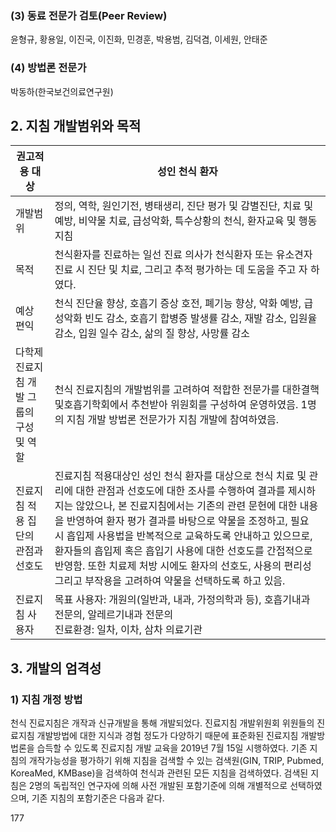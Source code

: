 ### (3) 동료 전문가 검토(Peer Review)
윤형규, 황용일, 이진국, 이진화, 민경훈, 박용범, 김덕겸, 이세원, 안태준

### (4) 방법론 전문가
박동하(한국보건의료연구원)

## 2. 지침 개발범위와 목적

| 권고적용 대상 | 성인 천식 환자 |
|---|---|
| 개발범위 | 정의, 역학, 원인기전, 병태생리, 진단 평가 및 감별진단, 치료 및 예방, 비약물 치료, 급성악화, 특수상황의 천식, 환자교육 및 행동지침 |
| 목적 | 천식환자를 진료하는 일선 진료 의사가 천식환자 또는 유소견자 진료 시 진단 및 치료, 그리고 추적 평가하는 데 도움을 주고 자 하였다. |
| 예상 편익 | 천식 진단율 향상, 호흡기 증상 호전, 폐기능 향상, 악화 예방, 급성악화 빈도 감소, 호흡기 합병증 발생률 감소, 재발 감소, 입원율 감소, 입원 일수 감소, 삶의 질 향상, 사망률 감소 |
| 다학제 진료지침 개발 그룹의 구성 및 역할 | 천식 진료지침의 개발범위를 고려하여 적합한 전문가를 대한결핵및호흡기학회에서 추천받아 위원회를 구성하여 운영하였음. 1명의 지침 개발 방법론 전문가가 지침 개발에 참여하였음. |
| 진료지침 적용 집단의 관점과 선호도 | 진료지침 적용대상인 성인 천식 환자를 대상으로 천식 치료 및 관리에 대한 관점과 선호도에 대한 조사를 수행하여 결과를 제시하지는 않았으나, 본 진료지침에서는 기존의 관련 문헌에 대한 내용을 반영하여 환자 평가 결과를 바탕으로 약물을 조정하고, 필요 시 흡입제 사용법을 반복적으로 교육하도록 안내하고 있으므로, 환자들의 흡입제 혹은 흡입기 사용에 대한 선호도를 간접적으로 반영함. 또한 치료제 처방 시에도 환자의 선호도, 사용의 편리성 그리고 부작용을 고려하여 약물을 선택하도록 하고 있음. |
| 진료지침 사용자 | 목표 사용자: 개원의(일반과, 내과, 가정의학과 등), 호흡기내과 전문의, 알레르기내과 전문의<br>진료환경: 일차, 이차, 삼차 의료기관 |

## 3. 개발의 엄격성

### 1) 지침 개정 방법
천식 진료지침은 개작과 신규개발을 통해 개발되었다. 진료지침 개발위원회 위원들의 진료지침 개발방법에 대한 지식과 경험 정도가 다양하기 때문에 표준화된 진료지침 개발방법론을 습득할 수 있도록 진료지침 개발 교육을 2019년 7월 15일 시행하였다.
기존 지침의 개작가능성을 평가하기 위해 지침을 검색할 수 있는 검색원(GIN, TRIP, Pubmed, KoreaMed, KMBase)을 검색하여 천식과 관련된 모든 지침을 검색하였다. 검색된 지침은 2명의 독립적인 연구자에 의해 사전 개발된 포함기준에 의해 개별적으로 선택하였으며, 기존 지침의 포함기준은 다음과 같다.

<PAGE>177